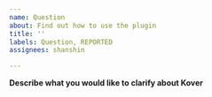 ```yaml
---
name: Question
about: Find out how to use the plugin
title: ''
labels: Question, REPORTED
assignees: shanshin

---
```


**Describe what you would like to clarify about Kover**
